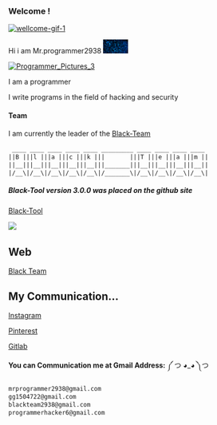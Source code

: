 ### Welcome !
[![wellcome-gif-1](https://user-images.githubusercontent.com/78996423/115946188-cf20fe00-a4d4-11eb-811a-4b9d8f91fa34.gif)](https://github.com/mrprogrammer2938)

Hi i am Mr.programmer2938 <img src="https://github.com/mrprogrammer2938/mrprogrammer2938/blob/master/hack_gif.gif" width="50">

[![Programmer_Pictures_3](https://user-images.githubusercontent.com/78996423/123982498-55c3f100-d9d8-11eb-964a-66a518614f20.png)](https://github.com/mrprogrammer2938)


I am a programmer 

I write programs in the field of hacking and security

#### Team
I am currently the leader of the [Black-Team](https://60f398cc3c89a.mywebzi.ir)

```
 ____ ____ ____ ____ ____ _________ ____ ____ ____ ____ 
||B |||l |||a |||c |||k |||       |||T |||e |||a |||m ||
||__|||__|||__|||__|||__|||_______|||__|||__|||__|||__||
|/__\|/__\|/__\|/__\|/__\|/_______\|/__\|/__\|/__\|/__\|
```

##### Black-Tool version 3.0.0 was placed on the github site
[Black-Tool](https://github.com/Black-Tool/Black-Tool)


<img src="https://github-readme-stats.vercel.app/api?username=mrprogrammer2938&&show_icons=true&theme=dracula&line_height=27&v=5" />


## Web

[Black Team](https://60d8dc3633fbe.mywebzi.ir)


## My Communication...
[Instagram](https://instagram.com/programmer2938)

[Pinterest](https://www.pinterest.com/mrprogrammer2938)

[Gitlab](https://gitlab.com/mrprogrammer2939)
<br>

**You can Communication me at Gmail Address:** ༼ つ ◕_◕ ༽つ 
```
mrprogrammer2938@gmail.com
gg1504722@gmail.com
blackteam2938@gmail.com
programmerhacker6@gmail.com
```
<br>

